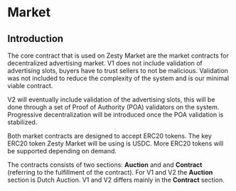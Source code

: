 # Market

## Introduction

The core contract that is used on Zesty Market are the market contracts for decentralized advertising market. V1 does not include validation of advertising slots, buyers have to trust sellers to not be malicious. Validation was not included to reduce the complexity of the system and is our minimal viable contract.

V2 will eventually include validation of the advertising slots, this will be done through a set of Proof of Authority \(POA\) validators on the system. Progressive decentralization will be introduced once the POA validation is stabilized.

Both market contracts are designed to accept ERC20 tokens. The key ERC20 token Zesty Market will be using is USDC. More ERC20 tokens will be supported depending on demand.

The contracts consists of two sections: **Auction** and and **Contract** \(referring to the fulfillment of the contract\). For V1 and V2 the **Auction** section is Dutch Auction. V1 and V2 differs mainly in the **Contract** section.

